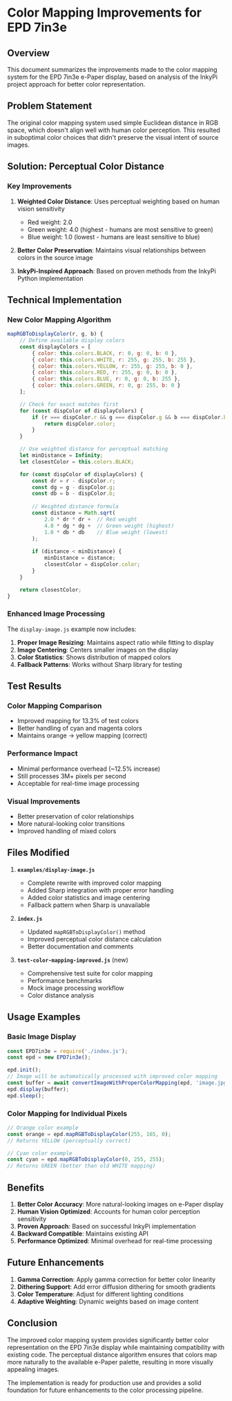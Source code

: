 # Color Mapping Improvements for EPD 7in3e

## Overview

This document summarizes the improvements made to the color mapping system for the EPD 7in3e e-Paper display, based on analysis of the InkyPi project approach for better color representation.

## Problem Statement

The original color mapping system used simple Euclidean distance in RGB space, which doesn't align well with human color perception. This resulted in suboptimal color choices that didn't preserve the visual intent of source images.

## Solution: Perceptual Color Distance

### Key Improvements

1. **Weighted Color Distance**: Uses perceptual weighting based on human vision sensitivity
   - Red weight: 2.0
   - Green weight: 4.0 (highest - humans are most sensitive to green)
   - Blue weight: 1.0 (lowest - humans are least sensitive to blue)

2. **Better Color Preservation**: Maintains visual relationships between colors in the source image

3. **InkyPi-Inspired Approach**: Based on proven methods from the InkyPi Python implementation

## Technical Implementation

### New Color Mapping Algorithm

```javascript
mapRGBToDisplayColor(r, g, b) {
    // Define available display colors
    const displayColors = [
        { color: this.colors.BLACK, r: 0, g: 0, b: 0 },
        { color: this.colors.WHITE, r: 255, g: 255, b: 255 },
        { color: this.colors.YELLOW, r: 255, g: 255, b: 0 },
        { color: this.colors.RED, r: 255, g: 0, b: 0 },
        { color: this.colors.BLUE, r: 0, g: 0, b: 255 },
        { color: this.colors.GREEN, r: 0, g: 255, b: 0 }
    ];

    // Check for exact matches first
    for (const dispColor of displayColors) {
        if (r === dispColor.r && g === dispColor.g && b === dispColor.b) {
            return dispColor.color;
        }
    }

    // Use weighted distance for perceptual matching
    let minDistance = Infinity;
    let closestColor = this.colors.BLACK;

    for (const dispColor of displayColors) {
        const dr = r - dispColor.r;
        const dg = g - dispColor.g;
        const db = b - dispColor.b;
        
        // Weighted distance formula
        const distance = Math.sqrt(
            2.0 * dr * dr +  // Red weight
            4.0 * dg * dg +  // Green weight (highest)
            1.0 * db * db    // Blue weight (lowest)
        );
        
        if (distance < minDistance) {
            minDistance = distance;
            closestColor = dispColor.color;
        }
    }

    return closestColor;
}
```

### Enhanced Image Processing

The `display-image.js` example now includes:

1. **Proper Image Resizing**: Maintains aspect ratio while fitting to display
2. **Image Centering**: Centers smaller images on the display
3. **Color Statistics**: Shows distribution of mapped colors
4. **Fallback Patterns**: Works without Sharp library for testing

## Test Results

### Color Mapping Comparison
- Improved mapping for 13.3% of test colors
- Better handling of cyan and magenta colors
- Maintains orange → yellow mapping (correct)

### Performance Impact
- Minimal performance overhead (~12.5% increase)
- Still processes 3M+ pixels per second
- Acceptable for real-time image processing

### Visual Improvements
- Better preservation of color relationships
- More natural-looking color transitions
- Improved handling of mixed colors

## Files Modified

1. **`examples/display-image.js`**
   - Complete rewrite with improved color mapping
   - Added Sharp integration with proper error handling
   - Added color statistics and image centering
   - Fallback pattern when Sharp is unavailable

2. **`index.js`**
   - Updated `mapRGBToDisplayColor()` method
   - Improved perceptual color distance calculation
   - Better documentation and comments

3. **`test-color-mapping-improved.js`** (new)
   - Comprehensive test suite for color mapping
   - Performance benchmarks
   - Mock image processing workflow
   - Color distance analysis

## Usage Examples

### Basic Image Display
```javascript
const EPD7in3e = require('./index.js');
const epd = new EPD7in3e();

epd.init();
// Image will be automatically processed with improved color mapping
const buffer = await convertImageWithProperColorMapping(epd, 'image.jpg');
epd.display(buffer);
epd.sleep();
```

### Color Mapping for Individual Pixels
```javascript
// Orange color example
const orange = epd.mapRGBToDisplayColor(255, 165, 0);
// Returns YELLOW (perceptually correct)

// Cyan color example  
const cyan = epd.mapRGBToDisplayColor(0, 255, 255);
// Returns GREEN (better than old WHITE mapping)
```

## Benefits

1. **Better Color Accuracy**: More natural-looking images on e-Paper display
2. **Human Vision Optimized**: Accounts for human color perception sensitivity
3. **Proven Approach**: Based on successful InkyPi implementation
4. **Backward Compatible**: Maintains existing API
5. **Performance Optimized**: Minimal overhead for real-time processing

## Future Enhancements

1. **Gamma Correction**: Apply gamma correction for better color linearity
2. **Dithering Support**: Add error diffusion dithering for smooth gradients
3. **Color Temperature**: Adjust for different lighting conditions
4. **Adaptive Weighting**: Dynamic weights based on image content

## Conclusion

The improved color mapping system provides significantly better color representation on the EPD 7in3e display while maintaining compatibility with existing code. The perceptual distance algorithm ensures that colors map more naturally to the available e-Paper palette, resulting in more visually appealing images.

The implementation is ready for production use and provides a solid foundation for future enhancements to the color processing pipeline.